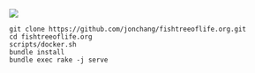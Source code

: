 ![](https://github.com/jonchang/fishtreeoflife.org/workflows/Jekyll%20site%20CI/badge.svg)

```
git clone https://github.com/jonchang/fishtreeoflife.org.git
cd fishtreeoflife.org
scripts/docker.sh
bundle install
bundle exec rake -j serve
```
